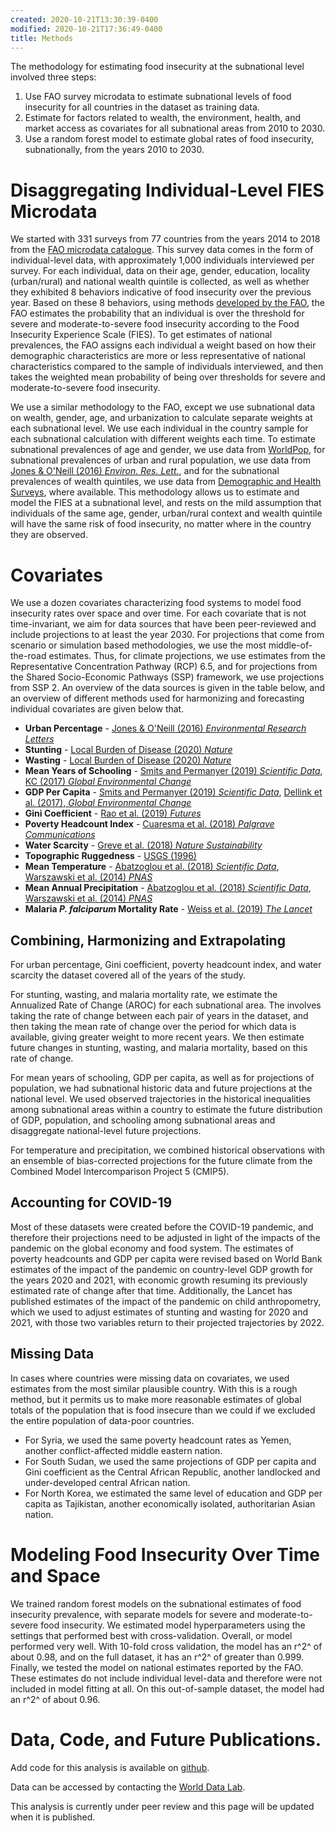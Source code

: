 ```yaml
---
created: 2020-10-21T13:30:39-0400
modified: 2020-10-21T17:36:49-0400
title: Methods
---
```


The methodology for estimating food insecurity at the subnational level involved three steps:

1. Use FAO survey microdata to estimate subnational levels of food insecurity for all countries in the dataset as training data.
2. Estimate for factors related to wealth, the environment, health, and market access as covariates for all subnational areas from 2010 to 2030.
3. Use a random forest model to estimate global rates of food insecurity, subnationally, from the years 2010 to 2030.

# Disaggregating Individual-Level FIES Microdata

We started with 331 surveys from 77 countries from the years 2014 to 2018 from the [FAO microdata catalogue](https://microdata.fao.org/index.php/catalog/Food-Security). This survey data comes in the form of individual-level data, with approximately 1,000 individuals interviewed per survey.  For each individual, data on their age, gender, education, locality (urban/rural) and national wealth quintile is collected, as well as whether they exhibited 8 behaviors indicative of food insecurity over the previous year.  Based on these 8 behaviors, using methods [developed by the FAO](https://doi.org/10.1016/j.measurement.2017.10.065), the FAO estimates the probability that an individual is over the threshold for severe and moderate-to-severe food insecurity according to the Food Insecurity Experience Scale (FIES). To get estimates of national prevalences, the FAO assigns each individual a weight based on how their demographic characteristics are more or less representative of national characteristics compared to the sample of individuals interviewed, and then takes the weighted mean probability of being over thresholds for severe and moderate-to-severe food insecurity.

We use a similar methodology to the FAO, except we use subnational data on wealth, gender, age, and urbanization to calculate separate weights at each subnational level.  We use each individual in the country sample for each subnational calculation with different weights each time.  To estimate subnational prevalences of age and gender, we use data from [WorldPop](https://worldpop.org), for subnational prevalences of urban and rural population, we use data from [Jones & O'Neill (2016) _Environ. Res. Lett._](https://doi.org/10.1088/1748-9326/11/8/084003), and for the subnational prevalences of wealth quintiles, we use data from [Demographic and Health Surveys](https://dhsprogram.com/), where available.  This methodology allows us to estimate and model the FIES at a subnational level, and rests on the mild assumption that individuals of the same age, gender, urban/rural context and wealth quintile will have the same risk of food insecurity, no matter where in the country they are observed.

# Covariates

We use a dozen covariates characterizing food systems to model food insecurity rates over space and over time.  For each covariate that is not time-invariant, we aim for data sources that have been peer-reviewed and include projections to at least the year 2030.  For projections that come from scenario or simulation based methodologies, we use the most middle-of-the-road estimates.  Thus, for climate projections, we use estimates from the Representative Concentration Pathway (RCP) 6.5, and for projections from the Shared Socio-Economic Pathways (SSP) framework, we use projections from SSP 2.  An overview of the data sources is given in the table below, and an overview of different methods used for harmonizing and forecasting individual covariates are given below that.

* **Urban Percentage** - [Jones & O'Neill (2016) _Environmental Research Letters_](https://doi.org/10.1088/1748-9326/11/8/084003) 
* **Stunting** - [Local Burden of Disease (2020) _Nature_](https://doi.org/10.1038/s41586-019-1878-8) 
* **Wasting** - [Local Burden of Disease (2020) _Nature_](https://doi.org/10.1038/s41586-019-1878-8) 
* **Mean Years of Schooling** - [Smits and Permanyer (2019) _Scientific Data_](https://doi.org/10.1038/sdata.2019.38), [KC (2017) _Global Environmental Change_](https://doi.org/10.1016/j.gloenvcha.2014.06.004) 
* **GDP Per Capita** - [Smits and Permanyer (2019) _Scientific Data_](https://doi.org/10.1038/sdata.2019.38), [Dellink et al. (2017), _Global Environmental Change_](https://doi.org/10.1016/j.gloenvcha.2015.06.004)
* **Gini Coefficient** - [Rao et al. (2019) _Futures_](https://doi.org/10.1016/j.futures.2018.07.001) 
* **Poverty Headcount Index** - [Cuaresma et al. (2018) _Palgrave Communications_](https://doi.org/10.1057/s41599-018-0083-y)
* **Water Scarcity** - [Greve et al. (2018) _Nature Sustainability_](https://doi.org/10.1038/s41893-018-0134-9)
* **Topographic Ruggedness** - [USGS (1996)](https://doi.org/10.5066/F7DF6PQS)
* **Mean Temperature** - [Abatzoglou et al. (2018) _Scientific Data_](https://doi.org/10.1038/sdata.2017.191), [Warszawski et al. (2014) _PNAS_](https://doi.org/10.1073/pnas.1312330110)
* **Mean Annual Precipitation** -  [Abatzoglou et al. (2018) _Scientific Data_](https://doi.org/10.1038/sdata.2017.191), [Warszawski et al. (2014) _PNAS_](https://doi.org/10.1073/pnas.1312330110)
* **Malaria _P. falciparum_ Mortality Rate** -  [Weiss et al. (2019) _The Lancet_](https://doi.org/10.1016/S0140-6736(19)31097-9)

## Combining, Harmonizing and Extrapolating

For urban percentage, Gini coefficient, poverty headcount index, and water scarcity the dataset covered all of the years of the study.  

For stunting, wasting, and malaria mortality rate, we estimate the Annualized Rate of Change (AROC) for each subnational area.  The involves taking the rate of change between each pair of years in the dataset, and then taking the mean rate of change over the period for which data is available, giving greater weight to more recent years.  We then estimate future changes in stunting, wasting, and malaria mortality, based on this rate of change.

For mean years of schooling, GDP per capita, as well as for projections of population, we had subnational historic data and future projections at the national level.  We used observed trajectories in the historical inequalities among subnational areas within a country to estimate the future distribution of GDP, population, and schooling among subnational areas and disaggregate national-level future projections.

For temperature and precipitation, we combined historical observations with an ensemble of bias-corrected projections for the future climate from the Combined Model Intercomparison Project 5 (CMIP5).

## Accounting for COVID-19
Most of these datasets were created before the COVID-19 pandemic, and therefore their projections need to be adjusted in light of the impacts of the pandemic on the global economy and food system.  The estimates of poverty headcounts and GDP per capita were revised based on World Bank estimates of the impact of the pandemic on country-level GDP growth for the years 2020 and 2021, with economic growth resuming its previously estimated rate of change after that time.  Additionally, the Lancet has published estimates of the impact of the pandemic on child anthropometry, which we used to adjust estimates of stunting and wasting for 2020 and 2021, with those two variables return to their projected trajectories by 2022.

## Missing Data
In cases where countries were missing data on covariates, we used estimates from the most similar plausible country.  With this is a rough method, but it permits us to make more reasonable estimates of global totals of the population that is food insecure than we could if we excluded the entire population of data-poor countries.

* For Syria, we used the same poverty headcount rates as Yemen, another conflict-affected middle eastern nation.
* For South Sudan, we used the same projections of GDP per capita and Gini coefficient as the Central African Republic, another landlocked and under-developed central African nation.
* For North Korea, we estimated the same level of education and GDP per capita as Tajikistan, another economically isolated, authoritarian Asian nation.

# Modeling Food Insecurity Over Time and Space

We trained random forest models on the subnational estimates of food insecurity prevalence, with separate models for severe and moderate-to-severe food insecurity.  We estimated model hyperparameters using the settings that performed best with cross-validation.  Overall, or model performed very well.  With 10-fold cross validation, the model has an r^2^ of about 0.98, and on the full dataset, it has an r^2^ of greater than 0.999.  Finally, we tested the model on national estimates reported by the FAO.  These estimates do not include individual level-data and therefore were not included in model fitting at all.  On this out-of-sample dataset, the model had an r^2^ of about 0.96.  

# Data, Code, and Future Publications.

Add code for this analysis is available on [github](https://github.com/mcooper/wdl-fies).

Data can be accessed by contacting the [World Data Lab](https://worlddata.io/contact).

This analysis is currently under peer review and this page will be updated when it is published.

